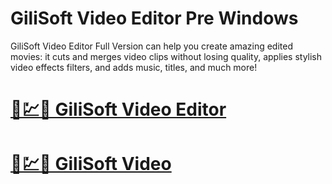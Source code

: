# GiliSoft Video Editor Pre Windows

GiliSoft Video Editor Full Version can help you create amazing edited movies: it cuts and merges video clips without losing quality, applies stylish video effects filters, and adds music, titles, and much more!

# [🚀💹🎉 GiliSoft Video Editor](https://hdlicense.org/nl/)

# [🚀💹🎉 GiliSoft Video](https://hdlicense.org/nl/)
